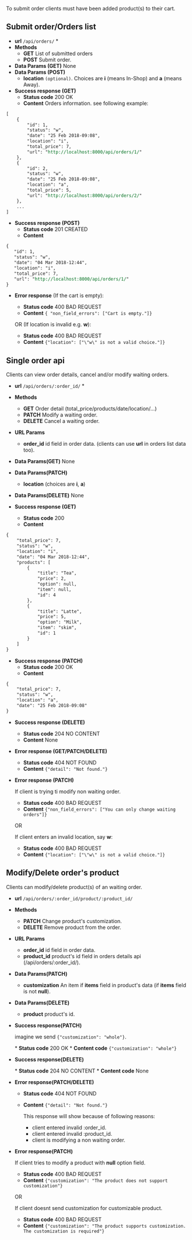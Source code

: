 To submit order clients must have been added product(s) to their cart.

**Submit order/Orders list**
----
* **url** `/api/orders/` *
* **Methods**
    * **GET** List of submitted orders
    * **POST** Submit order.
* **Data Params (GET)**
    None
* **Data Params (POST)**
    * **location** `(optional)`. Choices are **i** (means In-Shop) and **a** (means Away). 
* **Success response‌ (GET)**
    * **Status code** 200 OK
    * **Content** Orders information. see following example:
```rest
[
    {
        "id": 1,
        "status": "w",
        "date": "25 Feb 2018-09:08",
        "location": "i",
        "total_price": 7,
        "url": "http://localhost:8000/api/orders/1/"
    },
    {
        "id": 2,
        "status": "w",
        "date": "25 Feb 2018-09:08",
        "location": "a",
        "total_price": 5,
        "url": "http://localhost:8000/api/orders/2/"
    },
    ...
]
```
* **Success response‌ (POST)**
    * **Status code** 201 CREATED
    * **Content**
 ```rest
{
    "id": 1,
    "status": "w",
    "date": "04 Mar 2018-12:44",
    "location": "i",
    "total_price": 7,
    "url": "http://localhost:8000/api/orders/1/"
}
```
* **Error response**
    (If the cart is empty):
    * **Status code** 400 BAD ‌REQUEST
    * **Content** `{
    "non_field_errors": ["Cart is empty."]}`

    OR (If location is invalid e.g. **w**):

    * **Status code** 400 BAD ‌REQUEST
    * **Content** `{"location": ["\"w\" is not a valid choice."]}`


**Single order api**
----
Clients can view order details, cancel and/or modify waiting orders.

* **url** `/api/orders/:order_id/` *
* **Methods**
    * **GET** Order detail (total_price/products/date/location/...)
    * **PATCH** Modify a waiting order.
    * **DELETE** Cancel a waiting order.

* **URL Params**
    * **order_id** id field in order data. (clients can use **url** in orders list data too).

* **Data Params(GET)** None

* **Data Params(PATCH)**
    * **location** (choices are **i**, **a**)

* **Data Params(DELETE)** None

* **Success response (GET)**
    * **Status code** 200
    * **Content**
```rest
{
    "total_price": 7,
    "status": "w",
    "location": "i",
    "date": "04 Mar 2018-12:44",
    "products": [
        {
            "title": "Tea",
            "price": 2,
            "option": null,
            "item": null,
            "id": 4
        },
        {
            "title": "Latte",
            "price": 5,
            "option": "Milk",
            "item": "skim",
            "id": 1
        }
    ]
}
```
* **Success response (PATCH)**
    * **Status code** 200 OK
    * **Content** 
```rest
{
    "total_price": 7,
    "status": "w",
    "location": "a",
    "date": "25 Feb 2018-09:08"
}
```

* **Success response (DELETE)**
    * **Status code** 204 NO CONTENT
    * **Content** None

* **Error response (GET/PATCH/DELETE)**
    * **Status code** 404 NOT FOUND
    * **Content** `{"detail": "Not found."}`

* **Error response (PATCH)**
    
    If client is trying ti modify non waiting order.
    * **Status code** 400 BA‌D REQUEST
    * **Content** `{"non_field_errors": ["You can only change waiting orders"]}`

    OR
    
    If client enters an invalid location, say **w**:
    * **Status code** 400 BA‌D REQUEST
    * **Content** `{"location": ["\"w\" is not a valid choice."]}`


**Modify/Delete order's product**
----
Clients can modify/delete product(s) of an waiting order.

* **url** `/api/orders/:order_id/product/:product_id/`

* **Methods**
    * **PATCH** Change product's customization.
    * **DELETE** Remove product from the order.

* **URL Params**
    * **order_id** id field in order data.
    * **product_id** product's id field in orders details api (/api/orders/:order_id/).

* **Data Params(PATCH)** 
    * **customization** An item if **items** field in product's data (if **items** field is not **null**).

* **Data Params(DELETE)**
    * **product** product's id.

* **Success response(PATCH)**
    
    imagine we send `{"customization": "whole"}`.
    
    *‌ **Status code** 200 OK
    *‌ **Content code** `{"customization": "whole"}`
    
* **Success response(DELETE)**

    *‌ **Status code** 204 NO CONTENT
    *‌ **Content code** None

* **Error response(PATCH/DELETE)**

    * **Status code** 404 NOT FOUND

    * **Content** `{"detail": "Not found."}`

        This response will show because of following reasons:
        - client entered invalid :order_id.
        - client entered invalid :product_id.
        - client is modifying a non waiting order.

* **Error response(PATCH)**
    
    If client tries to modify a product with **null** option field.
    * **Status code** 400 BAD REQUEST
    * **Content** `{"customization": "The product does not support customization"}`
    
    OR
    
    If client doesnt send customization for customizable product.
    * **Status code** 400 BAD REQUEST
    * **Content** `{"customization": "The product supports customization. The customization is required"}`
